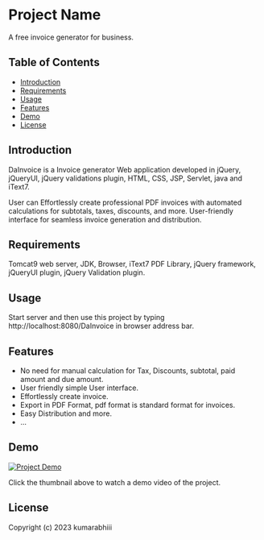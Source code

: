 # Project Name
A free invoice generator for business.

## Table of Contents
- [Introduction](#introduction)
- [Requirements](#requirements)
- [Usage](#usage)
- [Features](#features)
- [Demo](#demo)
- [License](#license)

## Introduction
DaInvoice is a Invoice generator Web application developed in jQuery, jQueryUI, jQuery validations plugin, HTML, CSS, JSP, Servlet, java and iText7.

User can Effortlessly create professional PDF invoices with automated calculations for subtotals, taxes, discounts, and more. User-friendly interface for seamless invoice generation and distribution.

## Requirements
Tomcat9 web server, JDK, Browser, iText7 PDF Library, jQuery framework, jQueryUI plugin, jQuery Validation plugin.

## Usage
Start server and then use this project by typing http://localhost:8080/DaInvoice in browser address bar.

## Features
- No need for manual calculation for Tax, Discounts, subtotal, paid amount and due amount.
- User friendly simple User interface.
- Effortlessly create invoice.
- Export in PDF Format, pdf format is standard format for invoices.
- Easy Distribution and more.
- ...

## Demo
[![Project Demo](https://img.youtube.com/vi/LvItYcE6Gzw/0.jpg)](https://youtu.be/LvItYcE6Gzw)

Click the thumbnail above to watch a demo video of the project.

## License
Copyright (c) 2023 kumarabhiii

